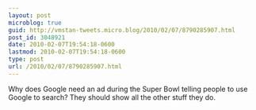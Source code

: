 ```yaml
---
layout: post
microblog: true
guid: http://vmstan-tweets.micro.blog/2010/02/07/8790285907.html
post_id: 3048921
date: 2010-02-07T19:54:18-0600
lastmod: 2010-02-07T19:54:18-0600
type: post
url: /2010/02/07/8790285907.html
---
```

Why does Google need an ad during the Super Bowl telling people to use Google to search? They should show all the other stuff they do.
